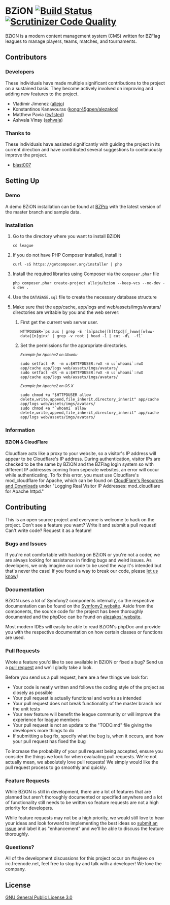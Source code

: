# BZiON [![Build Status](https://travis-ci.org/allejo/bzion.png?branch=master)](https://travis-ci.org/allejo/bzion) [![Scrutinizer Code Quality](https://scrutinizer-ci.com/g/allejo/bzion/badges/quality-score.png?s=291afbdf9d3ff68b2e2f44e9d02533795bcbf107)](https://scrutinizer-ci.com/g/allejo/bzion/)

BZiON is a modern content management system (CMS) written for BZFlag leagues to manage players, teams, matches, and tournaments.

## Contributors

### Developers

These individuals have made multiple significant contributions to the project on a sustained basis. They become actively involved on improving and adding new features to the project.

- Vladimir Jimenez ([allejo](https://github.com/allejo))
- Konstantinos Kanavouras ([kongr45gpen/alezakos](https://github.com/kongr45gpen))
- Matthew Pavia ([tw1sted](https://github.com/mattpavia))
- Ashvala Vinay ([ashvala](https://github.com/Ashvala))

### Thanks to

These individuals have assisted significantly with guiding the project in its current direction and have contributed several suggestions to continuously improve the project.

- [blast007](https://github.com/blast007)

## Setting Up

### Demo

A demo BZiON installation can be found at [BZPro](http://bzpro.net/bzion/web/dev.php) with the latest version of the master branch and sample data.

### Installation

1. Go to the directory where you want to install BZiON

      `cd league`

2. If you do not have PHP Composer installed, install it

      `curl -sS https://getcomposer.org/installer | php`

3. Install the required libraries using Composer via the `composer.phar` file

      `php composer.phar create-project allejo/bzion --keep-vcs --no-dev -s dev .`

4. Use the `DATABASE.sql` file to create the necessary database structure

5. Make sure that the app/cache, app/logs and web/assets/imgs/avatars/ directories
   are writable by you and the web server:
   
   1. First get the current web server user.
   
      ```
      HTTPDUSER=`ps aux | grep -E '[a]pache|[h]ttpd|[_]www|[w]ww-data|[n]ginx' | grep -v root | head -1 | cut -d\  -f1`
      ```

   2. Set the permissions for the appropriate directories.

      <sub>_Example for Apache2 on Ubuntu_</sub>  
      ```
      sudo setfacl -R  -m u:$HTTPDUSER:rwX -m u:`whoami`:rwX app/cache app/logs web/assets/imgs/avatars/
      sudo setfacl -dR -m u:$HTTPDUSER:rwX -m u:`whoami`:rwX app/cache app/logs web/assets/imgs/avatars/
      ```
      
      <sub>_Example for Apache2 on OS X_</sub>  
      ```
      sudo chmod +a "$HTTPDUSER allow delete,write,append,file_inherit,directory_inherit" app/cache app/logs web/assets/imgs/avatars/
      sudo chmod +a "`whoami` allow delete,write,append,file_inherit,directory_inherit" app/cache app/logs web/assets/imgs/avatars/
      ```

### Information

#### BZiON & CloudFlare

Cloudflare acts like a proxy to your website, so a visitor's IP address will appear to be Cloudflare's IP address. During authentication, visitor IPs are checked to be the same by BZiON and the BZFlag login system so with different IP addresses coming from seperate websites, an error will occur while authenticating. To fix this error, you must use Cloudflare's mod_cloudflare for Apache, which can be found on [CloudFlare's Resources and Downloads](https://www.cloudflare.com/resources-downloads) under "Logging Real Visitor IP Addresses: mod_cloudflare for Apache httpd."

## Contributing

This is an open source project and everyone is welcome to hack on the project. Don't see a feature you want? Write it and submit a pull request! Can't write code? Request it as a feature!

### Bugs and Issues

If you're not comfortable with hacking on BZiON or you're not a coder, we are always looking for assistance in finding bugs and weird issues. As developers, we only imagine our code to be used the way it's intended but that's never the case! If you found a way to break our code, please [let us know](https://github.com/allejo/bzion/issues)!

### Documentation

BZiON uses a lot of Symfony2 components internally, so the respective documentation can be found on the [Symfony2 website](http://symfony.com/doc/current/index.html). Aside from the components, the source code for the project has been thoroughly documented and the phpDoc can be found on [alezakos' website](http://helit.org/bziondoc/phpdoc/).

Most modern IDEs will easily be able to read BZiON's phpDoc and provide you with the respective documentation on how certain classes or functions are used.

### Pull Requests

Wrote a feature you'd like to see available in BZiON or fixed a bug? Send us a [pull request](https://github.com/allejo/bzion/pulls) and we'll gladly take a look.

Before you send us a pull request, here are a few things we look for:

- Your code is neatly written and follows the coding style of the project as closely as possible
- Your pull request is actually functional and works as intended
- Your pull request does not break functionality of the master branch nor the unit tests
- Your new feature will benefit the league community or will improve the experience for league members
- Your pull request is not an update to the "TODO.md" file giving the developers more things to do
- If submitting a bug fix, specify what the bug is, when it occurs, and how your pull request has fixed the bug

To increase the probability of your pull request being accepted, ensure you consider the things we look for when evaluating pull requests. We're not actually mean, we absolutely love pull requests! We simply would like the pull request process to go smoothly and quickly.

### Feature Requests

While BZiON is still in development, there are a lot of features that are planned but aren't thoroughly documented or specified anywhere and a lot of functionality still needs to be written so feature requests are not a high priority for developers.

While feature requests may not be a high priority, we would still love to hear your ideas and look forward to implementing the best ideas so [submit an issue](https://github.com/allejo/bzion/issues) and label it as "enhancement" and we'll be able to discuss the feature thoroughly.

### Questions?

All of the development discussions for this project occur on #sujevo on irc.freenode.net, feel free to stop by and talk with a developer! We love the company.

## License

[GNU General Public License 3.0](https://github.com/allejo/bzion/blob/master/LICENSE.md)
